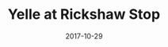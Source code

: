 ---
date: '2017-10-29'
artist: Yelle
festival: ''
venue: Rickshaw Stop
city: San Francisco
state: CA
country: USA
price: $29.61
solo: 'No'
title: Yelle at Rickshaw Stop
slug: 2017-10-29-yelle
cover: ''
genre: ''
category: show
tags: []
created: 02/15/2019
artists:
  - Yelle
  - Lewis Ofman
openers:
  - Lewis Ofman
---